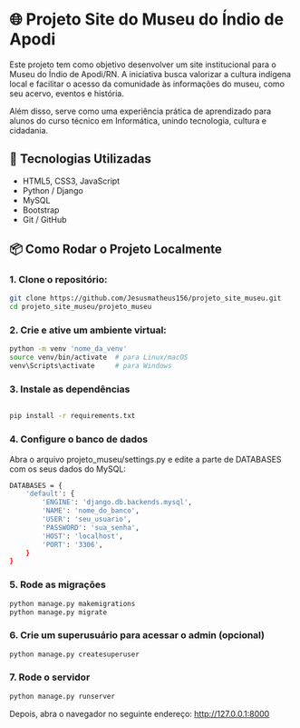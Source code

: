 # 🌐 Projeto Site do Museu do Índio de Apodi

Este projeto tem como objetivo desenvolver um site institucional para o Museu do Índio de Apodi/RN. A iniciativa busca valorizar a cultura indígena local e facilitar o acesso da comunidade às informações do museu, como seu acervo, eventos e história.

Além disso, serve como uma experiência prática de aprendizado para alunos do curso técnico em Informática, unindo tecnologia, cultura e cidadania.

## 🚀 Tecnologias Utilizadas

- HTML5, CSS3, JavaScript
- Python / Django
- MySQL
- Bootstrap
- Git / GitHub

## 📦 Como Rodar o Projeto Localmente

### 1. Clone o repositório:

```bash
git clone https://github.com/Jesusmatheus156/projeto_site_museu.git
cd projeto_site_museu/projeto_museu
```
### 2. Crie e ative um ambiente virtual:

```bash
python -m venv 'nome_da_venv'
source venv/bin/activate  # para Linux/macOS
venv\Scripts\activate     # para Windows
```

### 3. Instale as dependências

```bash

pip install -r requirements.txt

```

### 4. Configure o banco de dados

Abra o arquivo projeto_museu/settings.py e edite a parte de DATABASES com os seus dados do MySQL: 
```bash
DATABASES = {
    'default': {
        'ENGINE': 'django.db.backends.mysql',
        'NAME': 'nome_do_banco',
        'USER': 'seu_usuario',
        'PASSWORD': 'sua_senha',
        'HOST': 'localhost',
        'PORT': '3306',
    }
}
```
### 5. Rode as migrações

```bash
python manage.py makemigrations
python manage.py migrate
```

### 6. Crie um superusuário para acessar o admin (opcional)
```bash
python manage.py createsuperuser
```
### 7. Rode o servidor
```bash
python manage.py runserver
```
Depois, abra o navegador no seguinte endereço:
http://127.0.0.1:8000
